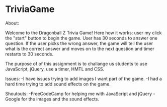 # TriviaGame

About: 

Welcome to the Dragonball Z Trivia Game! Here how it works: user my click the "start" button to begin the game. User has 30 seconds to answer one question. If the user picks the wrong answer, the game will tell the user what is the correct answer and moves on to the next question and timer restarts to 30 seconds.

The purpose of of this assignment is to challange us students to use JavaScript, jQuery, use a timer, HMTL and CSS.

Issues:
-I have issues trying to add images I want part of the game.
-I had a hard time trying to add sound effects on the game. 

Shoutouts:
-FreeCodeCamp for helping me with JavaScript and jQuery
-Google for the images and the sound effects.



